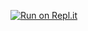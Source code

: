 [![Run on Repl.it](https://repl.it/badge/github/yosif11/bc-btrolie)](https://repl.it/github/yosif11/bc-btrolie)
